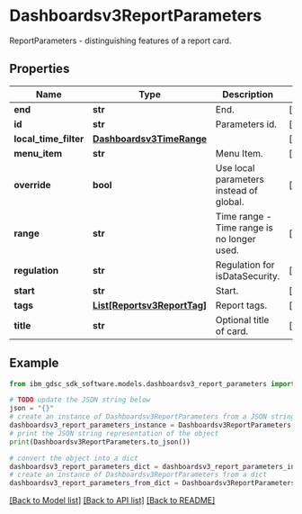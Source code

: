 # Dashboardsv3ReportParameters

ReportParameters - distinguishing features of a report card.

## Properties

Name | Type | Description | Notes
------------ | ------------- | ------------- | -------------
**end** | **str** | End. | [optional] 
**id** | **str** | Parameters id. | [optional] 
**local_time_filter** | [**Dashboardsv3TimeRange**](Dashboardsv3TimeRange.md) |  | [optional] 
**menu_item** | **str** | Menu Item. | [optional] 
**override** | **bool** | Use local parameters instead of global. | [optional] 
**range** | **str** | Time range - Time range is no longer used. | [optional] 
**regulation** | **str** | Regulation for isDataSecurity. | [optional] 
**start** | **str** | Start. | [optional] 
**tags** | [**List[Reportsv3ReportTag]**](Reportsv3ReportTag.md) | Report tags. | [optional] 
**title** | **str** | Optional title of card. | [optional] 

## Example

```python
from ibm_gdsc_sdk_software.models.dashboardsv3_report_parameters import Dashboardsv3ReportParameters

# TODO update the JSON string below
json = "{}"
# create an instance of Dashboardsv3ReportParameters from a JSON string
dashboardsv3_report_parameters_instance = Dashboardsv3ReportParameters.from_json(json)
# print the JSON string representation of the object
print(Dashboardsv3ReportParameters.to_json())

# convert the object into a dict
dashboardsv3_report_parameters_dict = dashboardsv3_report_parameters_instance.to_dict()
# create an instance of Dashboardsv3ReportParameters from a dict
dashboardsv3_report_parameters_from_dict = Dashboardsv3ReportParameters.from_dict(dashboardsv3_report_parameters_dict)
```
[[Back to Model list]](../README.md#documentation-for-models) [[Back to API list]](../README.md#documentation-for-api-endpoints) [[Back to README]](../README.md)


